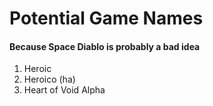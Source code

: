 # Potential Game Names

#### Because Space Diablo is probably a bad idea

1. Heroic
1. Heroico (ha)
1. Heart of Void Alpha
